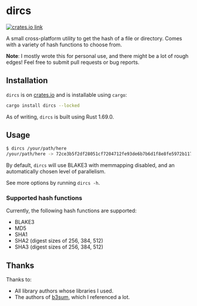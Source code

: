 # dircs

[<img src="https://img.shields.io/crates/v/dircs.svg?style=flat-square" alt="crates.io link">](https://crates.io/crates/dircs)

A small cross-platform utility to get the hash of a file or directory. Comes with a variety of hash functions to choose from.

**Note**: I mostly wrote this for personal use, and there might be a lot of rough edges! Feel free to submit pull
requests or bug reports.

## Installation

`dircs` is on [crates.io](https://crates.io/crates/dircs) and is installable using `cargo`:

```bash
cargo install dircs --locked
```

As of writing, `dircs` is built using Rust 1.69.0.

## Usage

```bash
$ dircs /your/path/here
/your/path/here -> 72ce3b5f2df28051cf7204712fe93de6b7b6d1f8e8fe5972b117a248423c290c
```

By default, `dircs` will use BLAKE3 with memmapping disabled, and an automatically chosen level of parallelism.

See more options by running `dircs -h`.

### Supported hash functions

Currently, the following hash functions are supported:

- BLAKE3
- MD5
- SHA1
- SHA2 (digest sizes of 256, 384, 512)
- SHA3 (digest sizes of 256, 384, 512)

## Thanks

Thanks to:

- All library authors whose libraries I used.
- The authors of [b3sum](https://github.com/BLAKE3-team/BLAKE3/tree/master/b3sum), which I referenced a lot.
